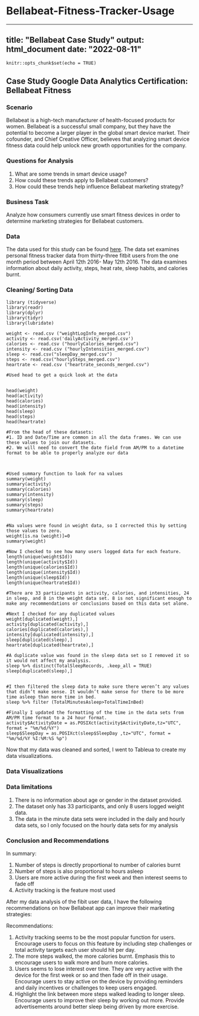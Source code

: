 # Bellabeat-Fitness-Tracker-Usage
---
title: "Bellabeat Case Study"
output: html_document
date: "2022-08-11"
---

```{r setup, include=FALSE}
knitr::opts_chunk$set(echo = TRUE)
```

## Case Study Google Data Analytics Certification: Bellabeat Fitness

### Scenario

Bellabeat is a high-tech manufacturer of health-focused products for women. Bellabeat is a successful small company, but they have the potential to become a larger player in the global smart device market. Their cofounder, and Chief Creative Officer, believes that analyzing smart device fitness data could help unlock new growth opportunities for the company. 
    
### Questions for Analysis

1. What are some trends in smart device usage?
2. How could these trends apply to Bellabeat customers? 
3. How could these trends help influence Bellabeat marketing strategy?

### Business Task 

Analyze how consumers currently use smart fitness devices in order to determine marketing strategies for Bellabeat customers.

### Data 

The data used for this study can be found [here](https://www.kaggle.com/datasets/arashnic/fitbit). The data set examines personal fitness tracker data from thirty-three fitbit users from the one month period between April 12th 2016- May 12th 2016. The data examines information about daily activity, steps, heat rate, sleep habits, and calories burnt. 

### Cleaning/ Sorting Data 
```{r load packages}
library (tidyverse)
library(readr)
library(dplyr)
library(tidyr)
library(lubridate)
```

```{r cleaning data}
weight <- read.csv ("weightLogInfo_merged.csv")
activity <- read.csv('dailyActivity_merged.csv')
calories <- read.csv ("hourlyCalories_merged.csv")
intensity <- read.csv ("hourlyIntensities_merged.csv") 
sleep <- read.csv("sleepDay_merged.csv")
steps <- read.csv("hourlySteps_merged.csv")
heartrate <- read.csv ("heartrate_seconds_merged.csv")

#Used head to get a quick look at the data 


head(weight)
head(activity)
head(calories)
head(intensity)
head(sleep)
head(steps)
head(heartrate)

#From the head of these datasets: 
#1. ID and Date/Time are common in all the data frames. We can use these values to join our datasets. 
#2. We will need to convert the date field from AM/PM to a datetime format to be able to properly analyze our data 



#Used summary function to look for na values 
summary(weight)
summary(activity)
summary(calories)
summary(intensity)
summary(sleep)
summary(steps)
summary(heartrate)


#Na values were found in weight data, so I corrected this by setting those values to zero. 
weight[is.na (weight)]=0
summary(weight)

#Now I checked to see how many users logged data for each feature. 
length(unique(weight$Id))
length(unique(activity$Id))
length(unique(calories$Id))
length(unique(intensity$Id))
length(unique(sleep$Id))
length(unique(heartrate$Id))

#There are 33 participants in activity, calories, and intensities, 24 in sleep, and 8 in the weight data set. 8 is not significant enough to make any recommendations or conclusions based on this data set alone. 

#Next I checked for any duplicated values 
weight[duplicated(weight),]
activity[duplicated(activity),]
calories[duplicated(calories),]
intensity[duplicated(intensity),]
sleep[duplicated(sleep),]
heartrate[duplicated(heartrate),]

#A duplicate value was found in the sleep data set so I removed it so it would not affect my analysis. 
sleep %>% distinct(TotalSleepRecords, .keep_all = TRUE)
sleep[duplicated(sleep),]


#I then filtered the sleep data to make sure there weren’t any values that didn’t make sense. It wouldn’t make sense for there to be more time asleep than more time in bed. 
sleep %>% filter (TotalMinutesAsleep>TotalTimeInBed)

#Finally I updated the formatting of the time in the data sets from AM/PM time format to a 24 hour format. 
activity$ActivityDate = as.POSIXct(activity$ActivityDate,tz="UTC", format = "%m/%d/%Y")
sleep$SleepDay = as.POSIXct(sleep$SleepDay ,tz="UTC", format = "%m/%d/%Y %I:%M:%S %p")
```

Now that my data was cleaned and sorted, I went to Tableua to create my data visualizations.  

### Data Visualizations



### Data limitations

1. There is no information about age or gender in the dataset provided. 
2. The dataset only has 33 participants, and only 8 users logged weight data. 
3. The data in the minute data sets were included in the daily and hourly data sets, so I only focused on the hourly data sets for my analysis

### Conclusion and Recommendations 
In summary: 
1. Number of steps is directly proportional to number of calories burnt
2. Number of steps is also proportional to hours asleep 
3. Users are more active during the first week and then interest seems to fade off 
4. Activity tracking is the feature most used 

After my data analysis of the fibit user data, I have the following recommendations on how Bellabeat app can improve their marketing strategies: 

Recommendations:
1. Activity tracking seems to be the most popular function for users. Encourage users to focus on this feature by including step challenges or total activity targets each user should hit per day. 
2. The more steps walked, the more calories burnt. Emphasis this to encourage users to walk more and burn more calories. 
3. Users seems to lose interest over time. They are very active with the device for the first week or so and then fade off in their usage. Encourage users to stay active on the device by providing reminders and daily incentives or challenges to keep users engaged. 
4. Highlight the link between more steps walked leading to longer sleep. Encourage users to improve their sleep by working out more. Provide advertisements around better sleep being driven by more exercise. 




